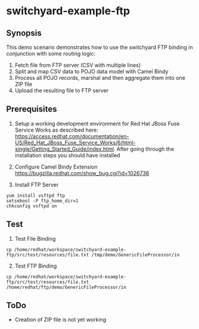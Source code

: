 switchyard-example-ftp
======================================
Synopsis
--------------------------------------
This demo scenario demonstrates how to use the switchyard FTP binding in conjunction with some routing logic:

1. Fetch file from FTP server (CSV with multiple lines)
2. Split and map CSV data to POJO data model with Camel Bindy
3. Process all POJO records, marshal and then aggregate them into one ZIP file
4. Upload the resulting file to FTP server

Prerequisites
--------------------------------------
1) Setup a working development environment for Red Hat JBoss Fuse Service Works as described here: https://access.redhat.com/documentation/en-US/Red_Hat_JBoss_Fuse_Service_Works/6/html-single/Getting_Started_Guide/index.html. After going through the installation steps you should have installed 

2) Configure Camel Bindy Extension
https://bugzilla.redhat.com/show_bug.cgi?id=1026736

3) Install FTP Server
```
yum install vsftpd ftp
setsebool -P ftp_home_dir=1
chkconfig vsftpd on
```

Test
---------------------------------------
1) Test File Binding
```
cp /home/redhat/workspace/switchyard-example-ftp/src/test/resources/file.txt /tmp/demo/GenericFileProcessor/in
```

2) Test FTP Binding
```
cp /home/redhat/workspace/switchyard-example-ftp/src/test/resources/file.txt /home/redhat/ftp/demo/GenericFileProcessor/in
```

ToDo
--------------------------------------
- Creation of ZIP file is not yet working